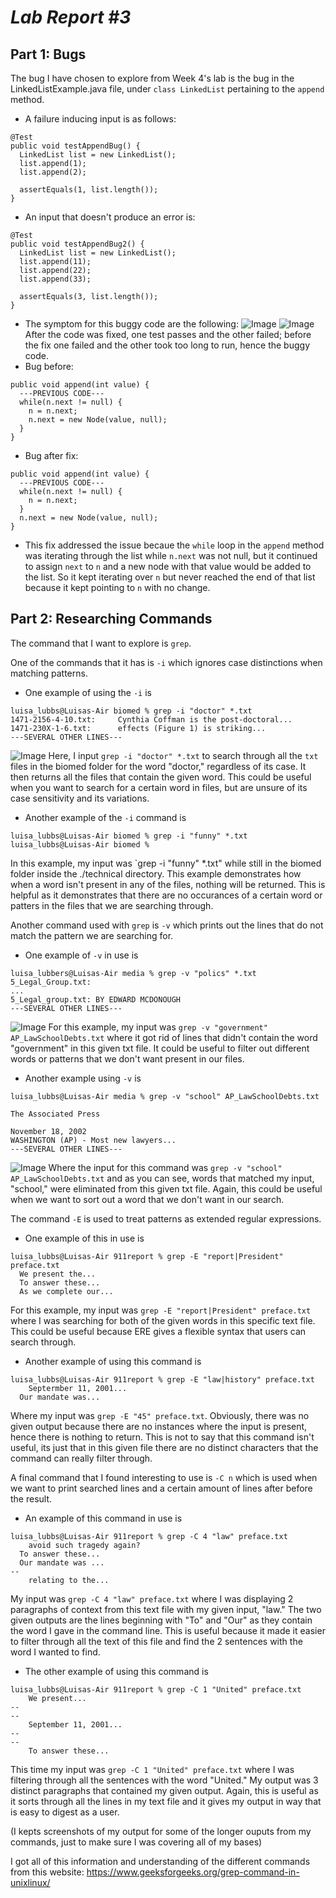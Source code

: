 # *Lab Report #3*

## Part 1: Bugs
The bug I have chosen to explore from Week 4's lab is the bug in the LinkedListExample.java file, under `class LinkedList` pertaining to the `append` method.
- A failure inducing input is as follows:
```
@Test
public void testAppendBug() {
  LinkedList list = new LinkedList();
  list.append(1);
  list.append(2);

  assertEquals(1, list.length());
}
```
- An input that doesn't produce an error is:
```
@Test
public void testAppendBug2() {
  LinkedList list = new LinkedList();
  list.append(11);
  list.append(22);
  list.append(33);

  assertEquals(3, list.length());
}
```
- The symptom for this buggy code are the following: ![Image](slowTests.png) ![Image](passedTests.png) After the code was fixed, one test passes and the other failed; before the fix one failed and the other took too long to run, hence the buggy code.
- Bug before:
```
public void append(int value) {
  ---PREVIOUS CODE---
  while(n.next != null) {
    n = n.next;
    n.next = new Node(value, null);
  }
}
```
- Bug after fix:
```
public void append(int value) {
  ---PREVIOUS CODE---
  while(n.next != null) {
    n = n.next;
  }
  n.next = new Node(value, null);
}
```
-  This fix addressed the issue becaue the `while` loop in the `append` method was iterating through the list while `n.next` was not null, but it continued to assign `next` to `n` and a new node with that value would be added to the list. So it kept iterating over `n` but never reached the end of that list because it kept pointing to `n` with no change.

## Part 2: Researching Commands
The command that I want to explore is `grep`.

One of the commands that it has is `-i` which ignores case distinctions when matching patterns. 
- One example of using the `-i` is
```
luisa_lubbs@Luisas-Air biomed % grep -i "doctor" *.txt
1471-2156-4-10.txt:     Cynthia Coffman is the post-doctoral...
1471-230X-1-6.txt:      effects (Figure 1) is striking...
---SEVERAL OTHER LINES---
```
![Image](-iExample1.png) Here, I input `grep -i "doctor" *.txt` to search through all the `txt` files in the biomed folder for the word "doctor," regardless of its case. It then returns all the files that contain the given word. This could be useful when you want to search for a certain word in files, but are unsure of its case sensitivity and its variations.
- Another example of the `-i` command is
```
luisa_lubbs@Luisas-Air biomed % grep -i "funny" *.txt
luisa_lubbs@Luisas-Air biomed %
```
In this example, my input was `grep -i "funny" *.txt" while still in the biomed folder inside the ./technical directory. This example demonstrates how when a word isn't present in any of the files, nothing will be returned. This is helpful as it demonstrates that there are no occurances of a certain word or patters in the files that we are searching through. 

Another command used with `grep` is `-v` which prints out the lines that do not match the pattern we are searching for. 
- One example of `-v` in use is
```
luisa_lubbers@Luisas-Air media % grep -v "polics" *.txt
5_Legal_Group.txt:
...
5_Legal_group.txt: BY EDWARD MCDONOUGH
---SEVERAL OTHER LINES---
```
![Image](vExample3.png) For this example, my input was `grep -v "government" AP_LawSchoolDebts.txt` where it got rid of lines that didn't contain the word "government" in this given txt file. It could be useful to filter out different words or patterns that we don't want present in our files.
- Another example using `-v` is
```
luisa_lubbs@Luisas-Air media % grep -v "school" AP_LawSchoolDebts.txt

The Associated Press

November 18, 2002
WASHINGTON (AP) - Most new lawyers...
---SEVERAL OTHER LINES---
```
![Image](-vExample2.png) Where the input for this command was `grep -v "school" AP_LawSchoolDebts.txt` and as you can see, words that matched my input, "school," were eliminated from this given txt file. Again, this could be useful when we want to sort out a word that we don't want in our search. 

The command `-E` is used to treat patterns as extended regular expressions. 
- One example of this in use is
```
luisa_lubbs@Luisas-Air 911report % grep -E "report|President" preface.txt
  We present the...
  To answer these...
  As we complete our...
```
For this example, my input was `grep -E "report|President" preface.txt` where I was searching for both of the given words in this specific text file. This could be useful because ERE gives a flexible syntax that users can search through. 
- Another example of using this command is
```
luisa_lubbs@Luisas-Air 911report % grep -E "law|history" preface.txt
    Septermber 11, 2001...
  Our mandate was...
```
Where my input was `grep -E "45" preface.txt`. Obviously, there was no given output because there are no instances where the input is present, hence there is nothing to return. This is not to say that this command isn't useful, its just that in this given file there are no distinct characters that the command can really filter through. 

A final command that I found interesting to use is `-C n` which is used when we want to print searched lines and a certain amount of lines after before the result. 
- An example of this command in use is
```
luisa_lubbs@Luisas-Air 911report % grep -C 4 "law" preface.txt
    avoid such tragedy again?
  To answer these...
  Our mandate was ...
--
    relating to the...
```
My input was `grep -C 4 "law" preface.txt` where I was displaying 2 paragraphs of context from this text file with my given input, "law." The two given outputs are the lines beginning with "To" and "Our" as they contain the word I gave in the command line. This is useful because it made it easier to filter through all the text of this file and find the 2 sentences with the word I wanted to find.
- The other example of using this command is
```
luisa_lubbs@Luisas-Air 911report % grep -C 1 "United" preface.txt
    We present...
--
--
    September 11, 2001...
--
--
    To answer these...
```
This time my input was `grep -C 1 "United" preface.txt` where I was filtering through all the sentences with the word "United." My output was 3 distinct paragraphs that contained my given output. Again, this is useful as it sorts through all the lines in my text file and it gives my output in way that is easy to digest as a user. 

(I kepts screenshots of my output for some of the longer ouputs from my commands, just to make sure I was covering all of my bases)

I got all of this information and understanding of the different commands from this website: https://www.geeksforgeeks.org/grep-command-in-unixlinux/
